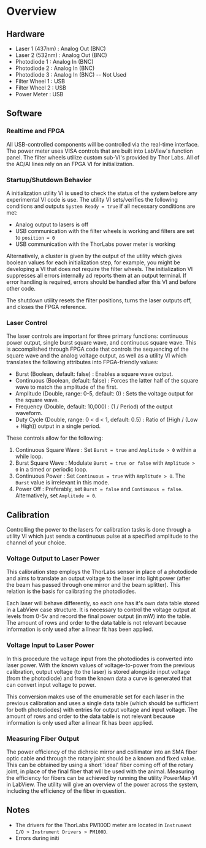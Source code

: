 # Overview #
## Hardware ##

* Laser 1 (437nm) : Analog Out (BNC)
* Laser 2 (532nm) : Analog Out (BNC)
* Photodiode 1 : Analog In (BNC)
* Photodiode 2 : Analog In (BNC)
* Photodiode 3 : Analog In (BNC) -- Not Used
* Filter Wheel 1 : USB
* Filter Wheel 2 : USB
* Power Meter : USB

## Software ##
### Realtime and FPGA ###
All USB-controlled components will be controlled via the real-time interface. The power meter uses VISA controls that are built into LabView's function panel. The filter wheels utilize custom sub-VI's provided by Thor Labs. All of the AO/AI lines rely on an FPGA VI for initialization.

### Startup/Shutdown Behavior ###
A initialization utility VI is used to check the status of the system before any experimental VI code is use. The utility VI sets/verifies the following conditions and outputs `System Ready = true` if all necessary conditions are met:

* Analog output to lasers is off
* USB communication with the filter wheels is working and filters are set to `position = 0`
* USB communication with the ThorLabs power meter is working

Alternatively, a cluster is given by the output of the utility which gives boolean values for each initialization step, for example, you might be developing a VI that does not require the filter wheels. The initialization VI suppresses all errors internally ad reports them at an output terminal. If error handling is required, errors should be handled after this VI and before other code.

The shutdown utility resets the filter positions, turns the laser outputs off, and closes the FPGA reference.

### Laser Control ###
The laser controls are important for three primary functions: continuous power output, single burst square wave, and continuous square wave. This is accomplished through FPGA code that controls the sequencing of the square wave and the analog voltage output, as well as a utility VI which translates the following attributes into FPGA-friendly values:
 
* Burst (Boolean, default: false) : Enables a square wave output.
* Continuous (Boolean, default: false) : Forces the latter half of the square wave to match the amplitude of the first.
* Amplitude (Double, range: 0-5, default: 0) : Sets the voltage output for the square wave.
* Frequency (Double, default: 10,000) : (1 / Period) of the output waveform.
* Duty Cycle (Double, range: 0 < d < 1, default: 0.5) : Ratio of (High / (Low + High)) output in a single period.

These controls allow for the following:

1. Continuous Square Wave : Set `Burst = true` and `Amplitude > 0` within a while loop.
2. Burst Square Wave : Modulate `Burst = true or false` with `Amplitude > 0` in a timed or periodic loop.
3. Continuous Power : Set `Continuous = true` with `Amplitude > 0`. The `Burst` value is irrelevant in this mode.
4. Power Off : Preferably, set `Burst = false` and `Continuous = false`. Alternatively, set `Amplitude = 0`.

## Calibration ##
Controlling the power to the lasers for calibration tasks is done through a utility VI which just sends a continuous pulse at a specified amplitude to the channel of your choice. 

### Voltage Output to Laser Power ###
This calibration step employs the ThorLabs sensor in place of a photodiode and aims to translate an output voltage to the laser into light power (after the beam has passed through one mirror and the beam splitter). This relation is the basis for calibrating the photodiodes.

Each laser will behave differently, so each one has it's own data table stored in a LabView case structure. It is necessary to control the voltage output at levels from 0-5v and record the final power output (in mW) into the table. The amount of rows and order to the data table is not relevant because information is only used after a linear fit has been applied.

### Voltage Input to Laser Power ###
In this procedure the voltage input from the photodiodes is converted into laser power. With the known values of voltage-to-power from the previous calibration, output voltage (to the laser) is stored alongside input voltage (from the photodiode) and from the known data a curve is generated that can convert input voltage to power.

This conversion makes use of the enumerable set for each laser in the previous calibration and uses a single data table (which should be sufficient for both photodiodes) with entries for output voltage and input voltage. The amount of rows and order to the data table is not relevant because information is only used after a linear fit has been applied.

### Measuring Fiber Output ###
The power efficiency of the dichroic mirror and collimator into an SMA fiber optic cable and through the rotary joint should be a known and fixed value. This can be obtained by using a short 'ideal' fiber coming off of the rotary joint, in place of the final fiber that will be used with the animal. Measuring the efficiency for fibers can be achieved by running the utility PowerMap VI in LabView. The utility will give an overview of the power across the system, including the efficiency of the fiber in question.

## Notes ##
* The drivers for the ThorLabs PM100D meter are located in `Instrument I/O > Instrument Drivers > PM100D`.
* Errors during initi